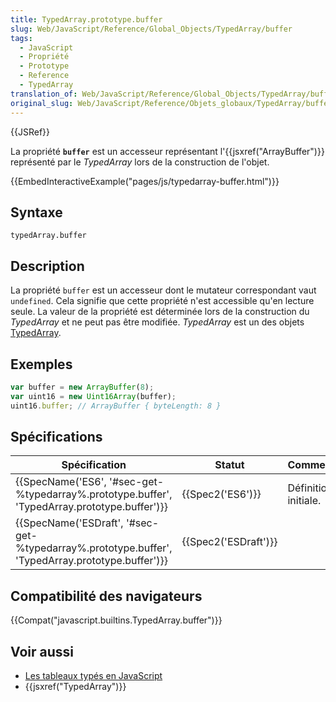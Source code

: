 ```yaml
---
title: TypedArray.prototype.buffer
slug: Web/JavaScript/Reference/Global_Objects/TypedArray/buffer
tags:
  - JavaScript
  - Propriété
  - Prototype
  - Reference
  - TypedArray
translation_of: Web/JavaScript/Reference/Global_Objects/TypedArray/buffer
original_slug: Web/JavaScript/Reference/Objets_globaux/TypedArray/buffer
---
```

{{JSRef}}

La propriété **`buffer`** est un accesseur représentant l'{{jsxref("ArrayBuffer")}} représenté par le _TypedArray_ lors de la construction de l'objet.

{{EmbedInteractiveExample("pages/js/typedarray-buffer.html")}}

## Syntaxe

    typedArray.buffer

## Description

La propriété `buffer` est un accesseur dont le mutateur correspondant vaut `undefined`. Cela signifie que cette propriété n'est accessible qu'en lecture seule. La valeur de la propriété est déterminée lors de la construction du _TypedArray_ et ne peut pas être modifiée. _TypedArray_ est un des objets [TypedArray](/fr/docs/Web/JavaScript/Reference/Objets_globaux/TypedArray#Les_objets_TypedArray).

## Exemples

```js
var buffer = new ArrayBuffer(8);
var uint16 = new Uint16Array(buffer);
uint16.buffer; // ArrayBuffer { byteLength: 8 }
```

## Spécifications

| Spécification                                                                                                                    | Statut                       | Commentaires         |
| -------------------------------------------------------------------------------------------------------------------------------- | ---------------------------- | -------------------- |
| {{SpecName('ES6', '#sec-get-%typedarray%.prototype.buffer', 'TypedArray.prototype.buffer')}}     | {{Spec2('ES6')}}         | Définition initiale. |
| {{SpecName('ESDraft', '#sec-get-%typedarray%.prototype.buffer', 'TypedArray.prototype.buffer')}} | {{Spec2('ESDraft')}} |                      |

## Compatibilité des navigateurs

{{Compat("javascript.builtins.TypedArray.buffer")}}

## Voir aussi

- [Les tableaux typés en JavaScript](/fr/docs/Web/JavaScript/Tableaux_typés)
- {{jsxref("TypedArray")}}
